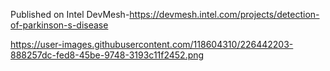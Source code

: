 Published on Intel DevMesh-https://devmesh.intel.com/projects/detection-of-parkinson-s-disease

https://user-images.githubusercontent.com/118604310/226442203-888257dc-fed8-45be-9748-3193c11f2452.png
